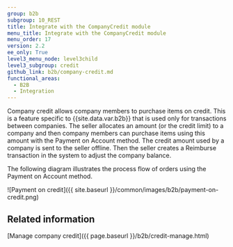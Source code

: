 ```yaml
---
group: b2b
subgroup: 10_REST
title: Integrate with the CompanyCredit module
menu_title: Integrate with the CompanyCredit module
menu_order: 17
version: 2.2
ee_only: True
level3_menu_node: level3child
level3_subgroup: credit
github_link: b2b/company-credit.md
functional_areas:
  - B2B
  - Integration
---
```


Company credit allows company members to purchase items on credit. This is a feature specific to {{site.data.var.b2b}} that is used only for transactions between companies. The seller allocates an amount (or the credit limit) to a company and then company members can purchase items using this amount with the Payment on Account method. The credit amount used by a company is sent to the seller offline. Then the seller creates a Reimburse transaction in the system to adjust the company balance.

The following diagram illustrates the process flow of orders using the Payment on Account method.

![Payment on credit]({{ site.baseurl }}/common/images/b2b/payment-on-credit.png)

## Related information

[Manage company credit]({{ page.baseurl }}/b2b/credit-manage.html)
